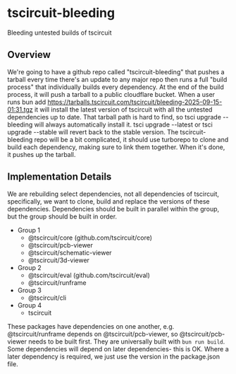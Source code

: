 # tscircuit-bleeding

Bleeding untested builds of tscircuit

## Overview

We're going to have a github repo called "tscircuit-bleeding" that pushes a tarball every time there's an update to any major repo then runs a full "build process" that individually builds every dependency. At the end of the build process, it will push a tarball to a public cloudflare bucket. When a user runs bun add https://tarballs.tscircuit.com/tscircuit/bleeding-2025-09-15-01:31.tgz it will install the latest version of tscircuit with all the untested dependencies up to date.
That tarball path is hard to find, so tsci upgrade --bleeding will always automatically install it. tsci upgrade --latest or tsci upgrade --stable will revert back to the stable version.
The tscircuit-bleeding repo will be a bit complicated, it should use turborepo to clone and build each dependency, making sure to link them together. When it's done, it pushes up the tarball.

## Implementation Details

We are rebuilding select dependencies, not all dependencies of tscircuit, specifically, we want to clone, build and replace the versions of these dependencies. Dependencies should be built in parallel within
the group, but the group should be built in order.

- Group 1
  - @tscircuit/core (github.com/tscircuit/core)
  - @tscircuit/pcb-viewer
  - @tscircuit/schematic-viewer
  - @tscircuit/3d-viewer
- Group 2
  - @tscircuit/eval (github.com/tscircuit/eval)
  - @tscircuit/runframe
- Group 3
  - @tscircuit/cli
- Group 4
  - tscircuit


These packages have dependencies on one another, e.g. @tscircuit/runframe depends on @tscircuit/pcb-viewer, so @tscircuit/pcb-viewer needs to be built first. They are universally built with `bun run build`. Some dependencies will depend on later dependencies- this is OK. Where a later dependency is required, we just use the version in the package.json file.
